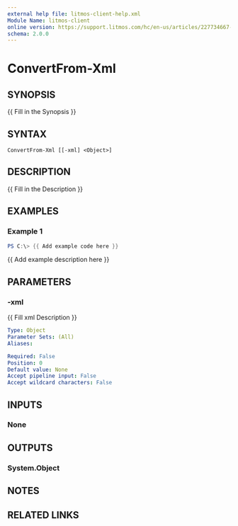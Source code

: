```yaml
---
external help file: litmos-client-help.xml
Module Name: litmos-client
online version: https://support.litmos.com/hc/en-us/articles/227734667-Overview-Developer-API
schema: 2.0.0
---
```


# ConvertFrom-Xml

## SYNOPSIS
{{ Fill in the Synopsis }}

## SYNTAX

```
ConvertFrom-Xml [[-xml] <Object>]
```

## DESCRIPTION
{{ Fill in the Description }}

## EXAMPLES

### Example 1
```powershell
PS C:\> {{ Add example code here }}
```

{{ Add example description here }}

## PARAMETERS

### -xml
{{ Fill xml Description }}

```yaml
Type: Object
Parameter Sets: (All)
Aliases:

Required: False
Position: 0
Default value: None
Accept pipeline input: False
Accept wildcard characters: False
```

## INPUTS

### None

## OUTPUTS

### System.Object
## NOTES

## RELATED LINKS
